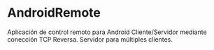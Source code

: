 # AndroidRemote
Aplicación de control remoto para Android Cliente/Servidor mediante conección TCP Reversa. Servidor para múltiples clientes.
